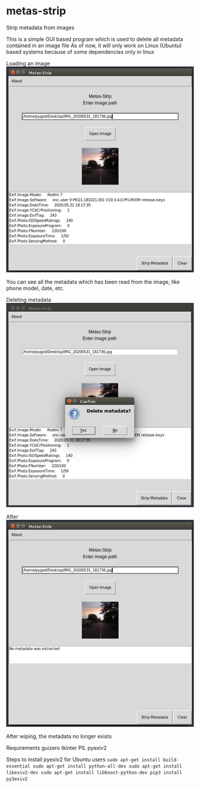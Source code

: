 # metas-strip
Strip metadata from images

This is a simple GUI based program which is used to delete all metadata contained in an image file
As of now, it will only work on Linux (Ubuntu) based systems because of some dependencies only in linux

Loading an image
![LOAD](read.png)

You can see all the metadata which has been read from the image, like phone model, date, etc.

Deleting metadata
![DELETE](delete.png)

After
![AFTER](after.png)

After wiping, the metadata no longer exists


Requirements
guizero
tkinter
PIL
pyexiv2


Steps to install pyexiv2 for Ubuntu users
`
sudo apt-get install build-essential
sudo apt-get install python-all-dev
sudo apt-get install libexiv2-dev
sudo apt-get install libboost-python-dev
pip3 install py3exiv2
`
